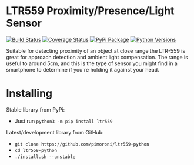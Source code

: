 # LTR559 Proximity/Presence/Light Sensor

[![Build Status](https://img.shields.io/github/actions/workflow/status/pimoroni/ltr559-python/test.yml?branch=main)](https://github.com/pimoroni/ltr559-python/actions/workflows/test.yml)
[![Coverage Status](https://coveralls.io/repos/github/pimoroni/ltr559-python/badge.svg?branch=master)](https://coveralls.io/github/pimoroni/ltr559-python?branch=master)
[![PyPi Package](https://img.shields.io/pypi/v/ltr559.svg)](https://pypi.python.org/pypi/ltr559)
[![Python Versions](https://img.shields.io/pypi/pyversions/ltr559.svg)](https://pypi.python.org/pypi/ltr559)

Suitable for detecting proximity of an object at close range the LTR-559 is great for approach detection and ambient light compensation. The range is useful to around 5cm, and this is the type of sensor you might find in a smartphone to determine if you're holding it against your head.

# Installing

Stable library from PyPi:

* Just run `python3 -m pip install ltr559`

Latest/development library from GitHub:

* `git clone https://github.com/pimoroni/ltr559-python`
* `cd ltr559-python`
* `./install.sh --unstable`

